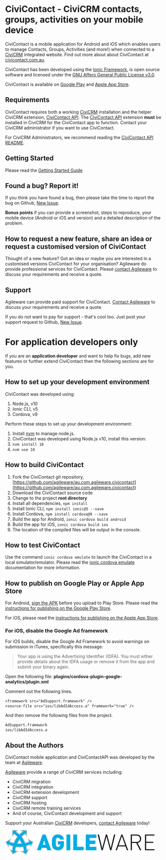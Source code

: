 # CiviContact - CiviCRM contacts, groups, activities on your mobile device

CiviContact is a mobile application for Android and iOS which enables users to manage Contacts, Groups, Activities (and more!) when connected to a [CiviCRM](https://civicrm.org) integrated website. Find out more about about CiviContact at [civicontact.com.au](https://civicontact.com.au).

CiviContact has been developed using the [Ionic Framework](https://ionicframework.com/), is open source software and licensed under the [GNU Affero General Public License v3.0](LICENSE.txt).

CiviContact is available on [Google Play](https://play.google.com./store/apps/details?id=au.com.agileware.civicontact) and [Apple App Store](https://www.apple.com/itunes/).

## Requirements

CiviContact requires both a working [CiviCRM](https://civicrm.org) installation and the helper CiviCRM extension, [CiviContact API](https://github.com/agileware/au.com.agileware.civicontactapi). The [CiviContact API](https://github.com/agileware/au.com.agileware.civicontactapi) extension **must** be installed in CiviCRM for the CiviContact app to function. Contact your CiviCRM administrator if you want to use CiviContact. 

For CiviCRM Administrators, we recommend reading the [CiviContact API README](https://github.com/agileware/au.com.agileware.civicontactapi/blob/master/README.md).

## Getting Started 

Please read the [Getting Started Guide](https://agileware.com.au/civicontact/getting-started-with-civicontact/)

## Found a bug? Report it!

If you think you have found a bug, then please take the time to report the bug on Github, [New Issue](https://github.com/agileware/au.com.agileware.civicontact/issues/new).

**Bonus points** if you can provide a screenshot, steps to reproduce, your mobile device (Android or iOS and version) and a detailed description of the problem.

## How to request a new feature, share an idea or request a customised version of CiviContact

Thought of a new feature? Got an idea or maybe you are interested in a customised versions CiviContact for your organisation? Agileware do provide professional services for CiviContact. Please [contact Agileware](https://agileware.com.au/contact) to discuss your requirements and receive a quote.

## Support

Agileware can provide paid support for CiviContact. [Contact Agileware](https://agileware.com.au/contact) to discuss your requirements and receive a quote.

If you do not want to pay for support - that's cool too. Just post your support request to Github, [New Issue](https://github.com/agileware/au.com.agileware.civicontactapi/issues/new).

# For application developers only

If you are an **application developer** and want to help fix bugs, add new features or further extend CiviContact then the following sections are for you.

## How to set up your development environment

CiviContact was developed using:

1. Node.js, v10  
2. Ionic CLI, v5  
3. Cordova, v9

Perform these steps to set up your development environment:

1. Install [nvm](https://github.com/nvm-sh/nvm#install--update-script) to manage node.js.
2. CiviContact was developed using Node.js v10, install this version:
3. `nvm install 10`
3. `nvm use 10`

## How to build CiviContact

1. Fork the CiviContact git repository, [https://github.com/agileware/au.com.agileware.civicontact](https://github.com/agileware/au.com.agileware.civicontact)
2. Download the CiviContact source code
3. Change to the project **root directory**
4. Install all dependencies, `npm install` 
5. Install Ionic CLI, `npm install ionic@5 --save`
6. Install Cordova, `npm install cordova@9 --save`
7. Build the app for Android, `ionic cordova build android`
8. Build the app for iOS, `ionic cordova build ios`
9. The location of the compiled files will be output in the console.

## How to test CiviContact

Use the command `ionic cordova emulate` to launch the CiviContact in a local simulator/emulator. Please read the [ionic cordova emulate](https://ionicframework.com/docs/cli/commands/cordova-emulate) documentation for more information.

## How to publish on Google Play or Apple App Store

For Android, [sign the APK](https://ionicframework.com/docs/v1/guide/publishing.html) before you upload to Play Store. Please read the [instructions for publishing on the Google Play Store](https://ionicframework.com/docs/publishing/play-store).

For iOS, please read the [instructions for publishing on the Apple App Store](https://ionicframework.com/docs/publishing/app-store).

### For iOS, disable the Google Ad framework

For iOS builds, disable the Google Ad Framework to avoid warnings on submission in iTunes, specifically this message: 

> Your app is using the Advertising Identifier (IDFA). You must either provide details about the IDFA usage or remove it from the app and submit your binary again.

Open the following file:
**plugins/cordova-plugin-google-analytics/plugin.xml**

Comment out the following lines.

```
<framework src="AdSupport.framework" />
<source-file src="ios/libAdIdAccess.a" framework="true" />
```

And then remove the following files from the project.

```
AdSupport.framework
ios/libAdIdAccess.a
```

## About the Authors

CiviContact mobile application and CiviContactAPI was developed by the team at [Agileware](https://agileware.com.au).

[Agileware](https://agileware.com.au) provide a range of CiviCRM services including:

  * CiviCRM migration
  * CiviCRM integration
  * CiviCRM extension development
  * CiviCRM support
  * CiviCRM hosting
  * CiviCRM remote training services
  * And of course, CiviContact development and support

Support your Australian [CiviCRM](https://civicrm.org) developers, [contact Agileware](https://agileware.com.au/contact) today!

![Agileware](logo/agileware-logo.png)
